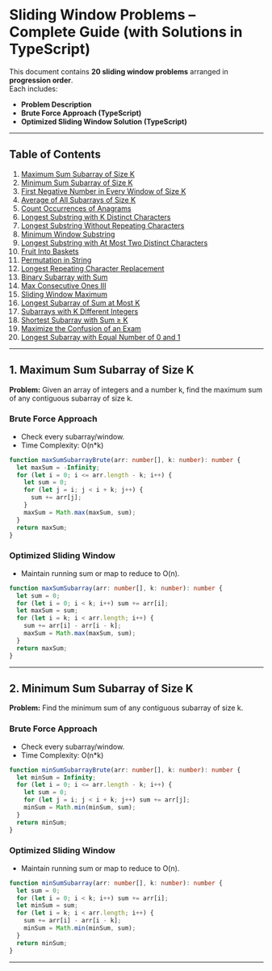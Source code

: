 # Sliding Window Problems – Complete Guide (with Solutions in TypeScript)

This document contains **20 sliding window problems** arranged in **progression order**.  
Each includes:
- **Problem Description**
- **Brute Force Approach (TypeScript)**  
- **Optimized Sliding Window Solution (TypeScript)**  

---

## Table of Contents

1. [Maximum Sum Subarray of Size K](#1-maximum-sum-subarray-of-size-k)  
2. [Minimum Sum Subarray of Size K](#2-minimum-sum-subarray-of-size-k)  
3. [First Negative Number in Every Window of Size K](#3-first-negative-number-in-every-window-of-size-k)  
4. [Average of All Subarrays of Size K](#4-average-of-all-subarrays-of-size-k)  
5. [Count Occurrences of Anagrams](#5-count-occurrences-of-anagrams)  
6. [Longest Substring with K Distinct Characters](#6-longest-substring-with-k-distinct-characters)  
7. [Longest Substring Without Repeating Characters](#7-longest-substring-without-repeating-characters)  
8. [Minimum Window Substring](#8-minimum-window-substring)  
9. [Longest Substring with At Most Two Distinct Characters](#9-longest-substring-with-at-most-two-distinct-characters)  
10. [Fruit Into Baskets](#10-fruit-into-baskets)  
11. [Permutation in String](#11-permutation-in-string)  
12. [Longest Repeating Character Replacement](#12-longest-repeating-character-replacement)  
13. [Binary Subarray with Sum](#13-binary-subarray-with-sum)  
14. [Max Consecutive Ones III](#14-max-consecutive-ones-iii)  
15. [Sliding Window Maximum](#15-sliding-window-maximum)  
16. [Longest Subarray of Sum at Most K](#16-longest-subarray-of-sum-at-most-k)  
17. [Subarrays with K Different Integers](#17-subarrays-with-k-different-integers)  
18. [Shortest Subarray with Sum ≥ K](#18-shortest-subarray-with-sum-k)  
19. [Maximize the Confusion of an Exam](#19-maximize-the-confusion-of-an-exam)  
20. [Longest Subarray with Equal Number of 0 and 1](#20-longest-subarray-with-equal-number-of-0-and-1)  

---

## 1. Maximum Sum Subarray of Size K

**Problem:** Given an array of integers and a number k, find the maximum sum of any contiguous subarray of size k.

### Brute Force Approach
- Check every subarray/window.
- Time Complexity: O(n*k)

```typescript
function maxSumSubarrayBrute(arr: number[], k: number): number {
  let maxSum = -Infinity;
  for (let i = 0; i <= arr.length - k; i++) {
    let sum = 0;
    for (let j = i; j < i + k; j++) {
      sum += arr[j];
    }
    maxSum = Math.max(maxSum, sum);
  }
  return maxSum;
}
```

### Optimized Sliding Window
- Maintain running sum or map to reduce to O(n).

```typescript
function maxSumSubarray(arr: number[], k: number): number {
  let sum = 0;
  for (let i = 0; i < k; i++) sum += arr[i];
  let maxSum = sum;
  for (let i = k; i < arr.length; i++) {
    sum += arr[i] - arr[i - k];
    maxSum = Math.max(maxSum, sum);
  }
  return maxSum;
}
```

---

## 2. Minimum Sum Subarray of Size K

**Problem:** Find the minimum sum of any contiguous subarray of size k.

### Brute Force Approach
- Check every subarray/window.
- Time Complexity: O(n*k)

```typescript
function minSumSubarrayBrute(arr: number[], k: number): number {
  let minSum = Infinity;
  for (let i = 0; i <= arr.length - k; i++) {
    let sum = 0;
    for (let j = i; j < i + k; j++) sum += arr[j];
    minSum = Math.min(minSum, sum);
  }
  return minSum;
}
```

### Optimized Sliding Window
- Maintain running sum or map to reduce to O(n).

```typescript
function minSumSubarray(arr: number[], k: number): number {
  let sum = 0;
  for (let i = 0; i < k; i++) sum += arr[i];
  let minSum = sum;
  for (let i = k; i < arr.length; i++) {
    sum += arr[i] - arr[i - k];
    minSum = Math.min(minSum, sum);
  }
  return minSum;
}
```

---
